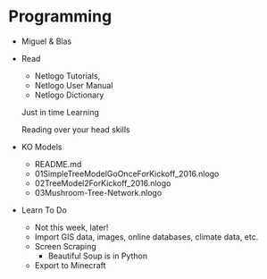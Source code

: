 # Programming

* Miguel & Blas

* Read
  * Netlogo Tutorials,
  * Netlogo User Manual
  * Netlogo Dictionary

  Just in time Learning

  Reading over your head skills

* KO Models
  * README.md
  * 01SimpleTreeModelGoOnceForKickoff_2016.nlogo
  * 02TreeModel2ForKickoff_2016.nlogo
  * 03Mushroom-Tree-Network.nlogo

* Learn To Do
  * Not this week, later!
  * Import GIS data, images, online databases, climate data, etc.
  * Screen Scraping
    * Beautiful Soup is in Python
  * Export to Minecraft
